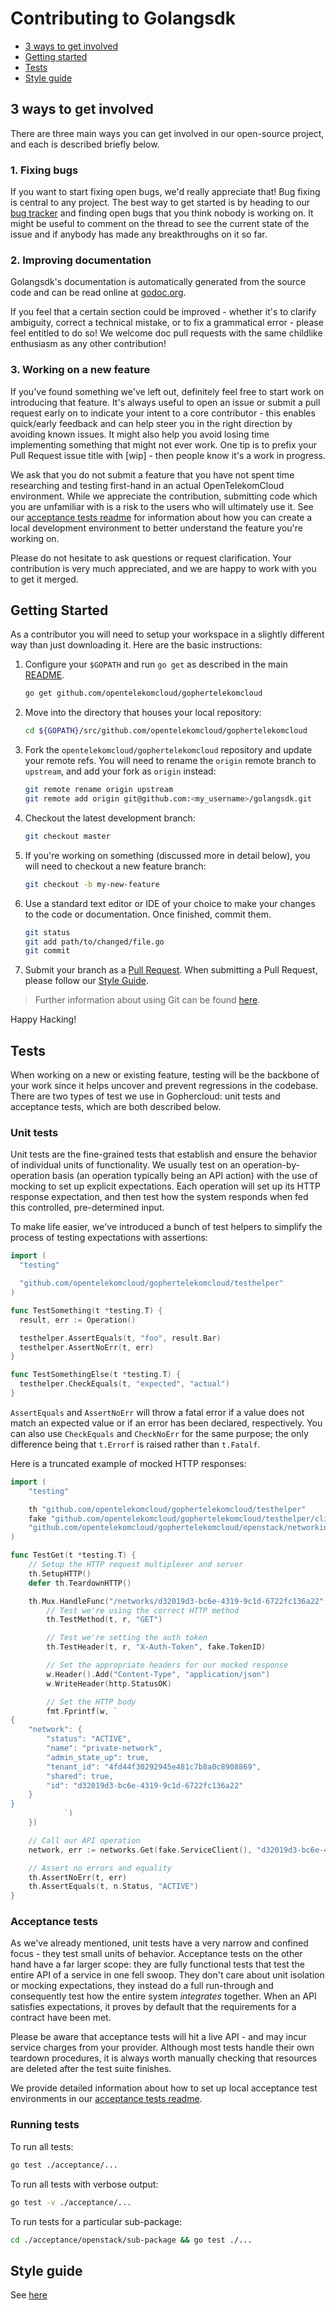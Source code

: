 # Contributing to Golangsdk

- [3 ways to get involved](#3-ways-to-get-involved)
- [Getting started](#getting-started)
- [Tests](#tests)
- [Style guide](#basic-style-guide)

## 3 ways to get involved

There are three main ways you can get involved in our open-source project, and
each is described briefly below.

### 1. Fixing bugs

If you want to start fixing open bugs, we'd really appreciate that! Bug fixing
is central to any project. The best way to get started is by heading to our
[bug tracker](https://github.com/opentelekomcloud/gophertelekomcloud/issues) and finding open
bugs that you think nobody is working on. It might be useful to comment on the
thread to see the current state of the issue and if anybody has made any
breakthroughs on it so far.

### 2. Improving documentation

Golangsdk's documentation is automatically generated from the source code
and can be read online at [godoc.org](https://godoc.org/github.com/opentelekomcloud/gophertelekomcloud).

If you feel that a certain section could be improved - whether it's to clarify
ambiguity, correct a technical mistake, or to fix a grammatical error - please
feel entitled to do so! We welcome doc pull requests with the same childlike
enthusiasm as any other contribution!

### 3. Working on a new feature

If you've found something we've left out, definitely feel free to start work on
introducing that feature. It's always useful to open an issue or submit a pull
request early on to indicate your intent to a core contributor - this enables
quick/early feedback and can help steer you in the right direction by avoiding
known issues. It might also help you avoid losing time implementing something
that might not ever work. One tip is to prefix your Pull Request issue title
with [wip] - then people know it's a work in progress.

We ask that you do not submit a feature that you have not spent time researching
and testing first-hand in an actual OpenTelekomCloud environment. While we appreciate
the contribution, submitting code which you are unfamiliar with is a risk to the
users who will ultimately use it. See our [acceptance tests readme](/acceptance)
for information about how you can create a local development environment to
better understand the feature you're working on.

Please do not hesitate to ask questions or request clarification. Your
contribution is very much appreciated, and we are happy to work with you to get
it merged.

## Getting Started

As a contributor you will need to setup your workspace in a slightly different
way than just downloading it. Here are the basic instructions:

1. Configure your `$GOPATH` and run `go get` as described in the main
   [README](/README.md#how-to-install).

   ```bash
   go get github.com/opentelekomcloud/gophertelekomcloud
   ```

2. Move into the directory that houses your local repository:

   ```bash
   cd ${GOPATH}/src/github.com/opentelekomcloud/gophertelekomcloud
   ```

3. Fork the `opentelekomcloud/gophertelekomcloud` repository and update your remote refs. You
   will need to rename the `origin` remote branch to `upstream`, and add your
   fork as `origin` instead:

   ```bash
   git remote rename origin upstream
   git remote add origin git@github.com:<my_username>/golangsdk.git
   ```

4. Checkout the latest development branch:

   ```bash
   git checkout master
   ```

5. If you're working on something (discussed more in detail below), you will
   need to checkout a new feature branch:

   ```bash
   git checkout -b my-new-feature
   ```

6. Use a standard text editor or IDE of your choice to make your changes to the code or documentation. Once finished,
   commit them.

   ```bash
   git status
   git add path/to/changed/file.go
   git commit
   ```

7. Submit your branch as a [Pull Request](https://help.github.com/articles/creating-a-pull-request/).
   When submitting a Pull Request, please follow our
   [Style Guide](https://github.com/opentelekomcloud/gophertelekomcloud/blob/master/STYLEGUIDE.md).

> Further information about using Git can be found [here](https://git-scm.com/book/en/v2).

Happy Hacking!

## Tests

When working on a new or existing feature, testing will be the backbone of your
work since it helps uncover and prevent regressions in the codebase. There are
two types of test we use in Gophercloud: unit tests and acceptance tests, which
are both described below.

### Unit tests

Unit tests are the fine-grained tests that establish and ensure the behavior
of individual units of functionality. We usually test on an
operation-by-operation basis (an operation typically being an API action) with
the use of mocking to set up explicit expectations. Each operation will set up
its HTTP response expectation, and then test how the system responds when fed
this controlled, pre-determined input.

To make life easier, we've introduced a bunch of test helpers to simplify the
process of testing expectations with assertions:

```go
import (
  "testing"

  "github.com/opentelekomcloud/gophertelekomcloud/testhelper"
)

func TestSomething(t *testing.T) {
  result, err := Operation()

  testhelper.AssertEquals(t, "foo", result.Bar)
  testhelper.AssertNoErr(t, err)
}

func TestSomethingElse(t *testing.T) {
  testhelper.CheckEquals(t, "expected", "actual")
}
```

`AssertEquals` and `AssertNoErr` will throw a fatal error if a value does not
match an expected value or if an error has been declared, respectively. You can
also use `CheckEquals` and `CheckNoErr` for the same purpose; the only difference
being that `t.Errorf` is raised rather than `t.Fatalf`.

Here is a truncated example of mocked HTTP responses:

```go
import (
	"testing"

	th "github.com/opentelekomcloud/gophertelekomcloud/testhelper"
	fake "github.com/opentelekomcloud/gophertelekomcloud/testhelper/client"
	"github.com/opentelekomcloud/gophertelekomcloud/openstack/networking/v2/networks"
)

func TestGet(t *testing.T) {
	// Setup the HTTP request multiplexer and server
	th.SetupHTTP()
	defer th.TeardownHTTP()

	th.Mux.HandleFunc("/networks/d32019d3-bc6e-4319-9c1d-6722fc136a22", func(w http.ResponseWriter, r *http.Request) {
		// Test we're using the correct HTTP method
		th.TestMethod(t, r, "GET")

		// Test we're setting the auth token
		th.TestHeader(t, r, "X-Auth-Token", fake.TokenID)

		// Set the appropriate headers for our mocked response
		w.Header().Add("Content-Type", "application/json")
		w.WriteHeader(http.StatusOK)

		// Set the HTTP body
		fmt.Fprintf(w, `
{
    "network": {
        "status": "ACTIVE",
        "name": "private-network",
        "admin_state_up": true,
        "tenant_id": "4fd44f30292945e481c7b8a0c8908869",
        "shared": true,
        "id": "d32019d3-bc6e-4319-9c1d-6722fc136a22"
    }
}
			`)
	})

	// Call our API operation
	network, err := networks.Get(fake.ServiceClient(), "d32019d3-bc6e-4319-9c1d-6722fc136a22").Extract()

	// Assert no errors and equality
	th.AssertNoErr(t, err)
	th.AssertEquals(t, n.Status, "ACTIVE")
}
```

### Acceptance tests

As we've already mentioned, unit tests have a very narrow and confined focus -
they test small units of behavior. Acceptance tests on the other hand have a
far larger scope: they are fully functional tests that test the entire API of a
service in one fell swoop. They don't care about unit isolation or mocking
expectations, they instead do a full run-through and consequently test how the
entire system _integrates_ together. When an API satisfies expectations, it
proves by default that the requirements for a contract have been met.

Please be aware that acceptance tests will hit a live API - and may incur
service charges from your provider. Although most tests handle their own
teardown procedures, it is always worth manually checking that resources are
deleted after the test suite finishes.

We provide detailed information about how to set up local acceptance test
environments in our [acceptance tests readme](/acceptance).

### Running tests

To run all tests:

  ```bash
  go test ./acceptance/...
  ```

To run all tests with verbose output:

  ```bash
  go test -v ./acceptance/...
  ```

To run tests for a particular sub-package:

  ```bash
  cd ./acceptance/openstack/sub-package && go test ./...
  ```

## Style guide

See [here](/STYLEGUIDE.md)
